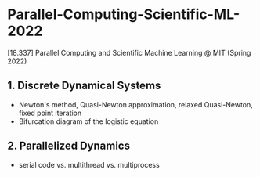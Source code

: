 # Parallel-Computing-Scientific-ML-2022
[18.337] Parallel Computing and Scientific Machine Learning @ MIT (Spring 2022)

## 1. Discrete Dynamical Systems
  * Newton's method, Quasi-Newton approximation, relaxed Quasi-Newton, fixed point iteration 
  * Bifurcation diagram of the logistic equation

## 2. Parallelized Dynamics
  *  serial code vs. multithread vs. multiprocess
